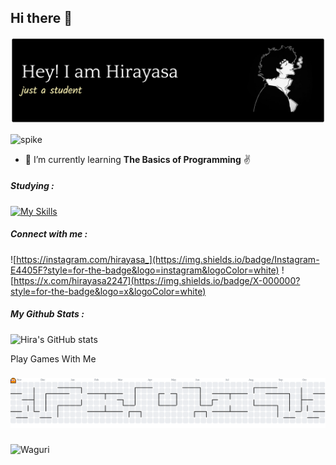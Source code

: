 ## Hi there 👋


![header](img/github-header-banner%20(1).png)



![spike](https://media.giphy.com/media/v1.Y2lkPTc5MGI3NjExaHFrN3ByNGVpa241Zmd5bG9zMjlxMnp1ZTN3aXIxejN3cmw0cnlwcyZlcD12MV9naWZzX3NlYXJjaCZjdD1n/4ilFRqgbzbx4c/giphy.gif)


<!--
**Hirayasa747/Hirayasa747** is a ✨ _special_ ✨ repository because its `README.md` (this file) appears on your GitHub profile.

Here are some ideas to get you started:

- 🔭 I’m currently working on ...
- 🌱 I’m currently learning ...
- 👯 I’m looking to collaborate on ...
- 🤔 I’m looking for help with ...
- 💬 Ask me about ...
- 📫 How to reach me: ...
- 😄 Pronouns: ...
- ⚡ Fun fact: ...
-->

- 🌱 I’m currently learning **The Basics of Programming** ✌️

##### Studying :
[![My Skills](https://skillicons.dev/icons?i=html,js,py,c,cpp,cs&perline=3)](https://skillicons.dev)

<!-- <img src="https://img.shields.io/badge/HTML5-E34F26?style=for-the-badge&logo=html5&logoColor=white" />
<img src="https://img.shields.io/badge/JavaScript-323330?style=for-the-badge&logo=javascript&logoColor=F7DF1E" />
<img src="https://img.shields.io/badge/Python-FFD43B?style=for-the-badge&logo=python&logoColor=blue" />
<img src="https://img.shields.io/badge/C%2B%2B-00599C?style=for-the-badge&logo=c%2B%2B&logoColor=white" />
<img src="https://img.shields.io/badge/C%23-239120?style=for-the-badge&logo=csharp&logoColor=white" /> -->

##### Connect with me :

![https://instagram.com/hirayasa_](https://img.shields.io/badge/Instagram-E4405F?style=for-the-badge&logo=instagram&logoColor=white) ![https://x.com/hirayasa2247](https://img.shields.io/badge/X-000000?style=for-the-badge&logo=x&logoColor=white)

##### My Github Stats :

![Hira's GitHub stats](https://github-readme-stats.vercel.app/api?username=hirayasa747&show_icons=true&theme=tokyonight)








<p align="left">Play Games With Me</p>

###

<picture>
  <source media="(prefers-color-scheme: dark)" srcset="https://raw.githubusercontent.com/Hirayasa747/Hirayasa747/output/pacman-contribution-graph-dark.svg">
  <source media="(prefers-color-scheme: light)" srcset="https://raw.githubusercontent.com/Hirayasa747/Hirayasa747/output/pacman-contribution-graph.svg">
  <img alt="pacman contribution graph" src="https://raw.githubusercontent.com/Hirayasa747/Hirayasa747/output/pacman-contribution-graph.svg">
</picture>

###



![Waguri](https://media2.giphy.com/media/v1.Y2lkPTc5MGI3NjExNWtpNDZxYTFxbmIxNTkxODBlYW8wNW43azA2Y2Z4ZGRzbTZ6cDBudyZlcD12MV9pbnRlcm5hbF9naWZfYnlfaWQmY3Q9Zw/ctXLLko0OadX1rCGnk/giphy.gif)